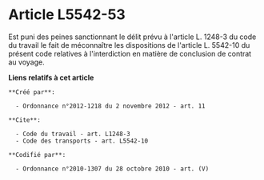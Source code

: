 # Article L5542-53

Est puni des peines sanctionnant le délit prévu à l'article L. 1248-3 du code du travail le fait de méconnaître les
dispositions de l'article L. 5542-10 du présent code relatives à l'interdiction en matière de conclusion de contrat au
voyage.

**Liens relatifs à cet article**

	**Créé par**:

	  - Ordonnance n°2012-1218 du 2 novembre 2012 - art. 11

	**Cite**:

	  - Code du travail - art. L1248-3
	  - Code des transports - art. L5542-10

	**Codifié par**:

	  - Ordonnance n°2010-1307 du 28 octobre 2010 - art. (V)
